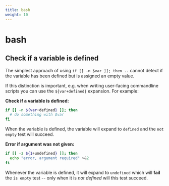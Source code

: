 ```yaml
---
title: bash
weight: 10
---
```


# bash

## Check if a variable is defined

The simplest approach of using `if [[ -n $var ]]; then ..` cannot detect if the
variable has been defined but is assigned an empty value.

If this distinction is important, e.g. when writing user-facing commandline
scripts you can use the `${var+defined}` expansion. For example:

**Check if a variable is defined:**

```bash
if [[ -n ${var+defined} ]]; then
  # do something with $var
fi
```

When the variable is defined, the variable will expand to `defined` and the
`not empty` test will succeed.

**Error if argument was not given:**

```bash
if [[ -z ${1+undefined} ]]; then
  echo "error, argument required" >&2
fi
```

Whenever the variable is defined, it will expand to `undefined` which will
**fail** the `is empty` test -- only when it is *not defined* will this test
succeed.
